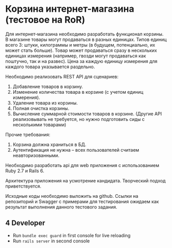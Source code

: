 # Корзина интернет-магазина (тестовое на RoR)

Для интернет-магазина необходимо разработать функционал корзины. В магазине товары могут продаваться в разных единицах. Типов единиц всего 3: штуки, килограммы и метры (в будущем, потенциально, их может стать больше). Товар может продаваться сразу в нескольких единицах измерения (например, гвозди могут продаваться как поштучно, так и на развес). Цена за каждую единицу измерения для каждого товара указывается раздельно.

Необходимо реализовать REST API для сценариев:
1. Добавление товаров в корзину.
2. Изменение количества товара в корзине (с учетом единиц измерения).
3. Удаление товара из корзины.
4. Полная очистка корзины.
5. Вычисление суммарной стоимости товаров в корзине.
   (Другие API реализовывать не требуется, но нужно подготовить сиды с несколькими
   товарами)
   
Прочие требования:
1. Корзина должна храниться в БД.
2. Аутентификация не нужна – всех пользователей считаем неавторизованными.

Необходимо разработать api для web приложения с использованием Ruby 2.7 и Rails 6. 

Архитектура приложения на усмотрение кандидата. Творческий подход приветствуется.
   
Исходные коды необходимо выложить на github. Ссылки на репозиторий и Swagger с примерами для тестирования ожидаем как результат выполнения данного тестового задания.

## 4 Developer

- Run `bundle exec guard` in first console for live reloading
- Run `rails server` in second console
